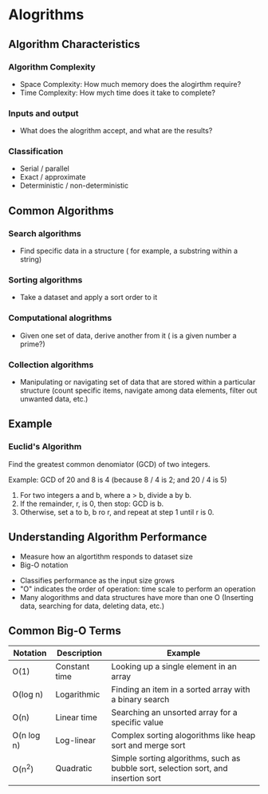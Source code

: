 # Alogrithms

## Algorithm Characteristics

### Algorithm Complexity

- Space Complexity: How much memory does the alogirthm require?
- Time Complexity: How mych time does it take to complete?

### Inputs and output

- What does the alogrithm accept, and what are the results?

### Classification

- Serial / parallel
- Exact / approximate
- Deterministic / non-deterministic

## Common Algorithms

### Search algorithms

- Find specific data in a structure ( for example, a substring within a string)

### Sorting algorithms

- Take a dataset and apply a sort order to it

### Computational alogrithms

- Given one set of data, derive another from it ( is a given number a prime?)

### Collection algorithms

- Manipulating or navigating set of data that are stored within a particular structure (count specific items, navigate among data elements, filter out unwanted data, etc.)

## Example

### Euclid's Algorithm

Find the greatest common denomiator (GCD) of two integers.

Example: GCD of 20 and 8 is 4 (because 8 / 4 is 2; and 20 / 4 is 5)

1. For two integers a and b, where a > b, divide a by b.
2. If the remainder, r, is 0, then stop: GCD is b.
3. Otherwise, set a to b, b ro r, and repeat at step 1 until r is 0.

## Understanding Algorithm Performance

- Measure how an algortithm responds to dataset size
- Big-O notation

* Classifies performance as the input size grows
* "O" indicates the order of operation: time scale to perform an operation
* Many alogorithms and data structures have more than one O (Inserting data, searching for data, deleting data, etc.)

## Common Big-O Terms

| Notation         | Description   | Example                                                                            |
| ---------------- | ------------- | ---------------------------------------------------------------------------------- |
| O(1)             | Constant time | Looking up a single element in an array                                            |
| O(log n)         | Logarithmic   | Finding an item in a sorted array with a binary search                             |
| O(n)             | Linear time   | Searching an unsorted array for a specific value                                   |
| O(n log n)       | Log-linear    | Complex sorting alogorithms like heap sort and merge sort                          |
| O(n<sup>2</sup>) | Quadratic     | Simple sorting algorithms, such as bubble sort, selection sort, and insertion sort |
